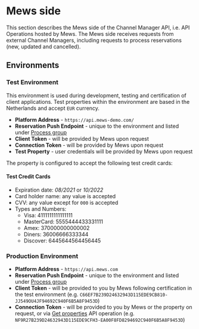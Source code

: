 # Mews side

This section describes the Mews side of the Channel Manager API, i.e. API Operations hosted by Mews.
The Mews side receives requests from external Channel Managers, including requests to process reservations (new, updated and cancelled).

## Environments

### Test Environment

This environment is used during development, testing and certification of client applications.
Test properties within the environment are based in the Netherlands and accept `EUR` currency.

* **Platform Address** - `https://api.mews-demo.com/`
* **Reservation Push Endpoint** - unique to the environment and listed under [Process group](reservations.md#process-group)
* **Client Token** - will be provided by Mews upon request
* **Connection Token** - will be provided by Mews upon request
* **Test Property** - user credentials will be provided by Mews upon request

The property is configured to accept the following test credit cards:

#### Test Credit Cards

* Expiration date: _08/2021_ or _10/2022_
* Card holder name: any value is accepted
* CVV: any value except for ```000``` is accepted
* Types and Numbers:
  * Visa: 4111111111111111
  * MasterCard: 5555444433331111
  * Amex: 370000000000002
  * Diners: 36006666333344
  * Discover: 6445644564456445

### Production Environment

* **Platform Address** - `https://api.mews.com`
* **Reservation Push Endpoint** - unique to the environment and listed under [Process group](reservations.md#process-group)
* **Client Token** - will be provided to you by Mews following certification in the test environment \(e.g. `C66EF7B239D24632943D115EDE9CB810-JJ549OU4JF94692C940F6B5A8F9453D`\)
* **Connection Token** - will be provided to you by Mews or the property on request, or via [Get properties](configuration.md#get-properties) API operation \(e.g. `NF9R27B239D24632943D115EDE9CFH3-EA00F8FD8294692C940F6B5A8F9453D`\)
